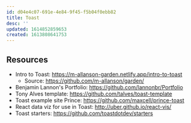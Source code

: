 ```yaml
---
id: d04e4c07-691e-4e84-9f45-f5b04f0ebb82
title: Toast
desc: ''
updated: 1614852859653
created: 1613808641753
---
```


## Resources

- Intro to Toast: https://m-allanson-garden.netlify.app/intro-to-toast
  - Source: https://github.com/m-allanson/garden/
- Benjamin Lannon's Portfolio: https://github.com/lannonbr/Portfolio
- Tony Alves template: https://github.com/talves/toast-template
- Toast example site Prince: https://github.com/maxcell/prince-toast
- React data viz for use in Toast: http://uber.github.io/react-vis/
- Toast starters: https://github.com/toastdotdev/starters
